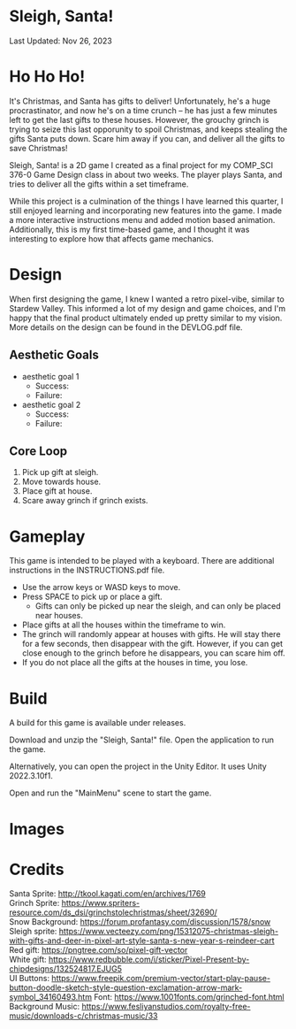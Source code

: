 # Sleigh, Santa!
Last Updated: Nov 26, 2023

# Ho Ho Ho!
It's Christmas, and Santa has gifts to deliver! Unfortunately, he's a huge procrastinator, and now he's on a time crunch – he has just a few minutes left to get the last gifts to these houses. However, the grouchy grinch is trying to seize this last opporunity to spoil Christmas, and keeps stealing the gifts Santa puts down. Scare him away if you can, and deliver all the gifts to save Christmas!

Sleigh, Santa! is a 2D game I created as a final project for my COMP_SCI 376-0 Game Design class in about two weeks. The player plays Santa, and tries to deliver all the gifts within a set timeframe.

While this project is a culmination of the things I have learned this quarter, I still enjoyed learning and incorporating new features into the game. I made a more interactive instructions menu and added motion based animation. Additionally, this is my first time-based game, and I thought it was interesting to explore how that affects game mechanics.

# Design
When first designing the game, I knew I wanted a retro pixel-vibe, similar to Stardew Valley. This informed a lot of my design and game choices, and I'm happy that the final product ultimately ended up pretty similar to my vision. More details on the design can be found in the DEVLOG.pdf file.

## Aesthetic Goals
- aesthetic goal 1
    - Success:
    - Failure:
- aesthetic goal 2
    - Success:
    - Failure:

## Core Loop
1. Pick up gift at sleigh.
2. Move towards house.
3. Place gift at house.
4. Scare away grinch if grinch exists.

# Gameplay
This game is intended to be played with a keyboard. There are additional instructions in the INSTRUCTIONS.pdf file.
- Use the arrow keys or WASD keys to move.
- Press SPACE to pick up or place a gift.
    - Gifts can only be picked up near the sleigh, and can only be placed near houses.
- Place gifts at all the houses within the timeframe to win.
- The grinch will randomly appear at houses with gifts. He will stay there for a few seconds, then disappear with the gift. However, if you can get close enough to the grinch before he disappears, you can scare him off.
- If you do not place all the gifts at the houses in time, you lose.

# Build
A build for this game is available under releases.

Download and unzip the "Sleigh, Santa!" file. Open the application to run the game.

Alternatively, you can open the project in the Unity Editor. It uses Unity 2022.3.10f1.

Open and run the "MainMenu" scene to start the game.

# Images

# Credits
Santa Sprite:
http://tkool.kagati.com/en/archives/1769   
Grinch Sprite:
https://www.spriters-resource.com/ds_dsi/grinchstolechristmas/sheet/32690/   
Snow Background:
https://forum.profantasy.com/discussion/1578/snow   
Sleigh sprite:
https://www.vecteezy.com/png/15312075-christmas-sleigh-with-gifts-and-deer-in-pixel-art-style-santa-s-new-year-s-reindeer-cart   
Red gift:
https://pngtree.com/so/pixel-gift-vector   
White gift:
https://www.redbubble.com/i/sticker/Pixel-Present-by-chipdesigns/132524817.EJUG5   
UI Buttons:
https://www.freepik.com/premium-vector/start-play-pause-button-doodle-sketch-style-question-exclamation-arrow-mark-symbol_34160493.htm
Font:
https://www.1001fonts.com/grinched-font.html   
Background Music:
https://www.fesliyanstudios.com/royalty-free-music/downloads-c/christmas-music/33   